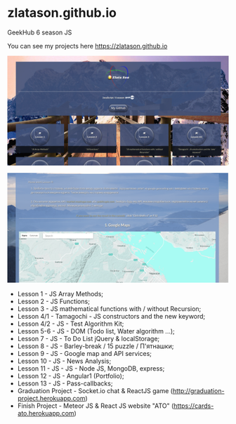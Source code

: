 # zlatason.github.io
GeekHub 6 season JS

You can see my projects here  https://zlatason.github.io

![1 screen](img/sc1.png)

![2 screen](img/sc2.png)

 * Lesson 1   - JS Array Methods;
 * Lesson 2   - JS Functions;
 * Lesson 3   - JS mathematical functions with / without Recursion;
 * Lesson 4/1 - Tamagochi - JS constructors and the new keyword;
 * Lesson 4/2 - JS - Test Algorithm Kit;
 * Lesson 5-6 - JS - DOM (Todo list, Water algorithm ...);
 * Lesson 7   - JS - To Do List  jQuery & localStorage;
 * Lesson 8   - JS - Barley-break / 15 puzzle / П'ятнашки;
 * Lesson 9   - JS - Google map and API services;
 * Lesson 10  - JS - News Analysis;
 * Lesson 11  - JS - JS - Node JS, MongoDB, express;
 * Lesson 12  - JS - Angular1 (Portfolio);
 * Lesson 13  - JS - Pass-callbacks;
 * Graduation Project  - Socket.io chat & ReactJS game (http://graduation-project.herokuapp.com)
 * Finish Project  - Meteor JS & React JS website "ATO" (https://cards-ato.herokuapp.com)